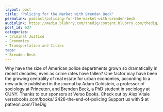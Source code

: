 ```yaml
---
layout: post
title: "Policing for the Market with Brenden Beck"
permalink: podcast/policing-for-the-market-with-brenden-beck
audiolink: https://media.blubrry.com/thedig/content.blubrry.com/thedig/The_Dig_-_EP_63_-_Beck.mp3
post_id: 637
categories: 
- Criminal Justice
- Economics
- Transportation and Cities
tags: 
- Brenden Beck
---
```


Why have the size of American police departments grown so dramatically in recent decades, even as crime rates have fallen? One factor may have been the growing centrality of real estate for urban economies, according to a new article published in the journal 
by Adam Goldstein, a professor of sociology at Princeton, and Brenden Beck, a PhD student in sociology at CUNY. Thanks to our sponsors at Verso Books. Check out 
 by Alex Vitale versobooks.com/books/
2426-the-end-of-policing Support us with $ at patreon.com/TheDig